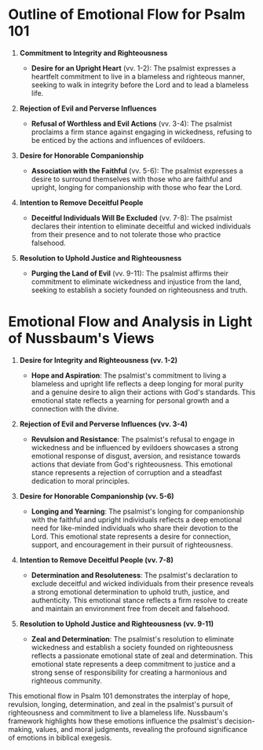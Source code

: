 # Outline of Emotional Flow for Psalm 101

1. **Commitment to Integrity and Righteousness**
    - **Desire for an Upright Heart** (vv. 1-2): The psalmist expresses a heartfelt commitment to live in a blameless and righteous manner, seeking to walk in integrity before the Lord and to lead a blameless life.

2. **Rejection of Evil and Perverse Influences**
    - **Refusal of Worthless and Evil Actions** (vv. 3-4): The psalmist proclaims a firm stance against engaging in wickedness, refusing to be enticed by the actions and influences of evildoers.

3. **Desire for Honorable Companionship**
    - **Association with the Faithful** (vv. 5-6): The psalmist expresses a desire to surround themselves with those who are faithful and upright, longing for companionship with those who fear the Lord.

4. **Intention to Remove Deceitful People**
    - **Deceitful Individuals Will Be Excluded** (vv. 7-8): The psalmist declares their intention to eliminate deceitful and wicked individuals from their presence and to not tolerate those who practice falsehood.

5. **Resolution to Uphold Justice and Righteousness**
    - **Purging the Land of Evil** (vv. 9-11): The psalmist affirms their commitment to eliminate wickedness and injustice from the land, seeking to establish a society founded on righteousness and truth.

# Emotional Flow and Analysis in Light of Nussbaum's Views

1. **Desire for Integrity and Righteousness (vv. 1-2)**
    - **Hope and Aspiration**: The psalmist's commitment to living a blameless and upright life reflects a deep longing for moral purity and a genuine desire to align their actions with God's standards. This emotional state reflects a yearning for personal growth and a connection with the divine.

2. **Rejection of Evil and Perverse Influences (vv. 3-4)**
    - **Revulsion and Resistance**: The psalmist's refusal to engage in wickedness and be influenced by evildoers showcases a strong emotional response of disgust, aversion, and resistance towards actions that deviate from God's righteousness. This emotional stance represents a rejection of corruption and a steadfast dedication to moral principles.

3. **Desire for Honorable Companionship (vv. 5-6)**
    - **Longing and Yearning**: The psalmist's longing for companionship with the faithful and upright individuals reflects a deep emotional need for like-minded individuals who share their devotion to the Lord. This emotional state represents a desire for connection, support, and encouragement in their pursuit of righteousness.

4. **Intention to Remove Deceitful People (vv. 7-8)**
    - **Determination and Resoluteness**: The psalmist's declaration to exclude deceitful and wicked individuals from their presence reveals a strong emotional determination to uphold truth, justice, and authenticity. This emotional stance reflects a firm resolve to create and maintain an environment free from deceit and falsehood.

5. **Resolution to Uphold Justice and Righteousness (vv. 9-11)**
    - **Zeal and Determination**: The psalmist's resolution to eliminate wickedness and establish a society founded on righteousness reflects a passionate emotional state of zeal and determination. This emotional state represents a deep commitment to justice and a strong sense of responsibility for creating a harmonious and righteous community.

This emotional flow in Psalm 101 demonstrates the interplay of hope, revulsion, longing, determination, and zeal in the psalmist's pursuit of righteousness and commitment to live a blameless life. Nussbaum's framework highlights how these emotions influence the psalmist's decision-making, values, and moral judgments, revealing the profound significance of emotions in biblical exegesis.